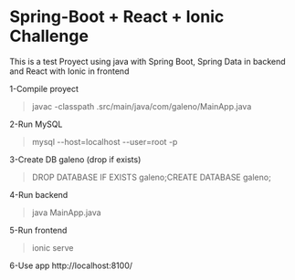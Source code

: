 # Spring-Boot + React + Ionic Challenge
This is a test Proyect using java with Spring Boot, Spring Data in backend and React with Ionic in frontend

1-Compile proyect
 > javac -classpath .src/main/java/com/galeno/MainApp.java 

2-Run MySQL
 > mysql --host=localhost --user=root -p

3-Create DB galeno (drop if exists)
 > DROP DATABASE IF EXISTS galeno;CREATE DATABASE galeno;

4-Run backend
 > java MainApp.java

5-Run frontend
 > ionic serve

6-Use app
  http://localhost:8100/


